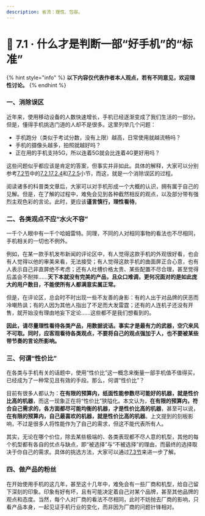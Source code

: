 ```yaml
---
description: 省流：理性、包容。
---
```


# 🤨 7.1 · 什么才是判断一部“好手机”的“标准”

{% hint style="info" %}
**以下内容仅代表作者本人观点，若有不同意见，欢迎理性讨论。**
{% endhint %}

### 一、消除误区

近年来，使用移动设备的人数快速增长，手机已经逐渐变成了我们生活的一部分。但是，懂得手机挑选门道的人却不是很多。这里列举几个问题：

* 手机跑分（类似于考试分数，没有上限）越高，日常使用就越流畅吗？
* 手机的摄像头越多，拍照就越好吗？
* 正在用的手机支持5G，所以连着5G就会比连着4G更好用吗？

这些问题似乎都应该是肯定的答案，但事实并非如此。具体的解释，大家可以分别参考[7.2节](tech\_specs/)中的[7.2.1](tech\_specs/soc.md)[7.2.4](broken-reference)和[7.2.5](tech\_specs/more.md)小节，而这，就是一个消除误区的过程。

阅读诸多的科普类文章后，大家可以对手机形成一个大概的认识，拥有属于自己的见解。但是，在了解的过程中，难免会见到各种截然相反的观点，以及部分带有强烈主观色彩的言论。此时，更应该**谨言慎行，理性看待**。

### 二、各类观点不应“水火不容”

一千个人眼中有一千个哈姆雷特。同理，不同的人对相同事物的看法也不尽相同，手机相关的一切也不例外。

例如，在某一款手机发布新闻的评论区中，有人觉得这款手机的外观很好看，也会有人觉得以他的审美来看，无法接受；有人觉得这款手机的曲面屏正合心意，也有人表示自己非直屏绝不考虑；还有人吐槽价格太贵、某些配置不尽合理，甚至觉得后盖会不耐摔......**天下本就没有完美的产品，且众口难调，更何况面对的是如此庞大的用户数目，不能使所有人都满意实属正常。**

但是，在评论区，总会时不时出现一些不友善的身影：有的人出于对品牌的厌恶而冷嘲热讽；有的人因为其他人指出了不足而大发雷霆；还有的人连机子还没有开售，就开始没有理由地妄下定论......这些都不是我们想看到的。

**因此，请尽量理性看待各类产品，用数据说话。事实才是最有力的武器，空穴来风不可取。同时，应客观看待各类观点，不要将自己的观点强加于人，也不要被某些带节奏的言论所影响。**

### 三、何谓“性价比”

在各类与手机有关的话题中，使用“性价比”这一概念来衡量一部手机值不值得买，已经成为了一种常见且有效的手段。那么，何谓“性价比”？

目前有很多人都认为：**在有限的预算内，纸面性能参数尽可能好的机器，就是性价比高的机器**，而这一现象正在将“性价比”狭隘化。本文认为，**在有限的预算内，符合自己需求的，各方面都尽可能均衡的机器，才是性价比高的机器**，甚至可以说，**在有限的预算内，自己最喜欢的机器，就是性价比高的机器**。上文提到的刻板影响，不过是很多人将性能作为了自己的需求，但这不能代表所有人。

其实，无论在哪个价位，除去某些极端的、各类表现都不尽人意的机型，其他的每个机型都有各自的优点与缺点，即“被选择”与“不被选择”的理由，而最终的选择取决于你自己的需求。具体的挑选方法，大家可以通过[7.3节](choose\_by\_yourself.md)来进一步了解。

### 四、做产品的粉丝

在开始使用手机的这几年，甚至这十几年中，难免会有一些厂商和机型，给自己留下深刻的印象。印象有好有坏，且有可能决定着自己对某个品牌，甚至其他品牌的观点和态度。当然，每个人对厂商的看法不尽相同，此时不妨抛去厂商的影响，只看产品本身，一起见证手机行业的变化，而非因为厂商的问题针锋相对。
